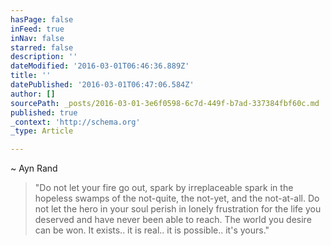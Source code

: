 ```yaml
---
hasPage: false
inFeed: true
inNav: false
starred: false
description: ''
dateModified: '2016-03-01T06:46:36.889Z'
title: ''
datePublished: '2016-03-01T06:47:06.584Z'
author: []
sourcePath: _posts/2016-03-01-3e6f0598-6c7d-449f-b7ad-337384fbf60c.md
published: true
_context: 'http://schema.org'
_type: Article

---
```

~ Ayn Rand

> "Do not let your fire go out, spark by irreplaceable spark in the hopeless swamps of the not-quite, the not-yet, and the not-at-all. Do not let the hero in your soul perish in lonely frustration for the life you deserved and have never been able to reach. The world you desire can be won. It exists.. it is real.. it is possible.. it's yours."